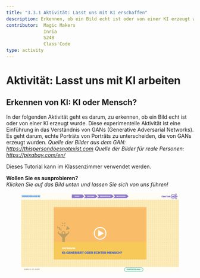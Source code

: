 ```yaml
---
title: "3.3.1 Aktivität: Lasst uns mit KI erschaffen"
description: Erkennen, ob ein Bild echt ist oder von einer KI erzeugt wurde
contributor:  Magic Makers
              Inria
              S24B
              Class'Code  
type: activity
---
```

# Aktivität: Lasst uns mit KI arbeiten
## Erkennen von KI: KI oder Mensch?

In der folgenden Aktivität geht es darum, zu erkennen, ob ein Bild echt ist oder von einer KI erzeugt wurde. Diese experimentelle Aktivität ist eine Einführung in das Verständnis von GANs (Generative Adversarial Networks). Es geht darum, echte Porträts von Porträts zu unterscheiden, die von GANs erzeugt wurden.
*Quelle der Bilder aus dem GAN: https://thispersondoesnotexist.com*
*Quelle der Bilder für reale Personen: https://pixabay.com/en/*

Dieses Tutorial kann im Klassenzimmer verwendet werden.

**Wollen Sie es ausprobieren?**  
_Klicken Sie auf das Bild unten und lassen Sie sich von uns führen!_

<a href="https://pixees.fr/classcodeiai/app/tuto3-ai4t/?lang=de" target="_blank"><figure>
  <img src="Images/Tuto-M3-HumanandAI-DE.png"/>
</figure></a>

